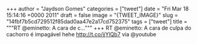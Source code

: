 
+++
author = "Jaydson Gomes"
categories = ["tweet"]
date = "Fri Mar 18 15:14:16 +0000 2011"
draft = false
image = "{TWEET_IMAGE}"
slug = "14fbf7b5cd729512f85dad0aa47e2a17cd752375"
tags = ["tweet"]
title = """RT @eminetto: A cara de c..."""
+++
RT @eminetto: A cara de culpa do cachorro é impagável hehe http://t.co/jjYlQb7 via @youtube
